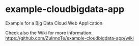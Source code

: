 example-cloudbigdata-app
========================

Example for a Big Data Cloud Web Application

Check also the Wiki for more information: https://github.com/ZuInnoTe/example-cloudbigdata-app/wiki
